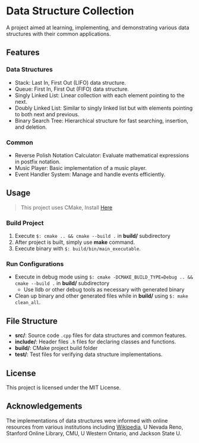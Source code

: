 # Data Structure Collection

A project aimed at learning, implementing, and demonstrating various data structures with their common applications.

## Features

### Data Structures

- Stack: Last In, First Out (LIFO) data structure.
- Queue: First In, First Out (FIFO) data structure.
- Singly Linked List: Linear collection with each element pointing to the next.
- Doubly Linked List: Similar to singly linked list but with elements pointing to both next and previous.
- Binary Search Tree: Hierarchical structure for fast searching, insertion, and deletion.

### Common

- Reverse Polish Notation Calculator: Evaluate mathematical expressions in postfix notation.
- Music Player: Basic implementation of a music player.
- Event Handler System: Manage and handle events efficiently.

## Usage
> This project uses CMake, Install [Here]([https://cmake.org/download/])

### Build Project
1. Execute `$: cmake .. && cmake --build .`  in **build/** subdirectory
2. After project is built, simply use **make** command.
2. Execute binary with `$: build/bin/main_executable`.
### Run Configurations
* Execute in debug mode using `$: cmake -DCMAKE_BUILD_TYPE=Debug .. && cmake --build .` in **build/** subdirectory
    * Use lldb or other debug tools as necessary with generated binary
* Clean up binary and other generated files while in **build/** using `$: make clean_all`.

## File Structure

- **src/**: Source code `.cpp` files for data structures and common features.
- **include/**: Header files `.h` files for declaring classes and functions.
- **build/**: CMake project build folder
- **test/**: Test files for verifying data structure implementations.

## License

This project is licensed under the MIT License.

## Acknowledgements

The implementations of data structures were informed with online resources from various institutions including [Wikipedia](https://en.wikipedia.org/), U Nevada Reno, Stanford Online Library, CMU, U Western Ontario, and Jackson State U.
